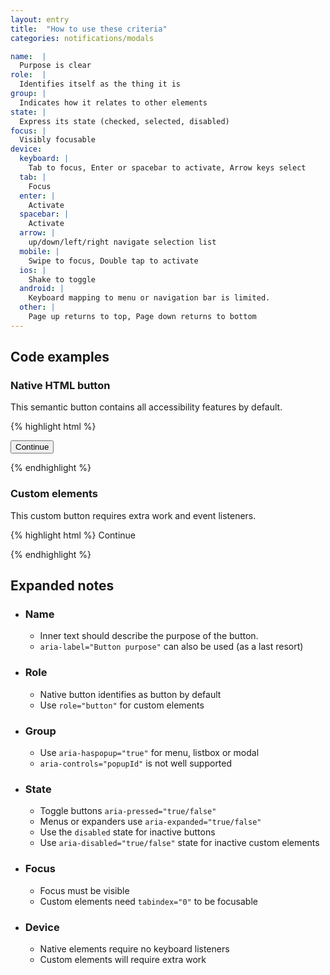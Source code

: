 ```yaml
---
layout: entry
title:  "How to use these criteria"
categories: notifications/modals

name:  |
  Purpose is clear
role:  |
  Identifies itself as the thing it is
group: |
  Indicates how it relates to other elements
state: |
  Express its state (checked, selected, disabled)
focus: |
  Visibly focusable
device:
  keyboard: | 
    Tab to focus, Enter or spacebar to activate, Arrow keys select
  tab: | 
    Focus
  enter: | 
    Activate
  spacebar: |
    Activate
  arrow: |
    up/down/left/right navigate selection list
  mobile: |
    Swipe to focus, Double tap to activate
  ios: | 
    Shake to toggle
  android: |
    Keyboard mapping to menu or navigation bar is limited. 
  other: |
    Page up returns to top, Page down returns to bottom
---
```


## Code examples

### Native HTML button
This semantic button contains all accessibility features by default.

{% highlight html %}

<button>
  Continue
</button>

{% endhighlight %}

### Custom elements
This custom button requires extra work and event listeners.

{% highlight html %}
<custom-meaningless-element role="button" tabindex="0">
  Continue
</custom-meaningless-element>

{% endhighlight %}

## Expanded notes

- ### Name
  - Inner text should describe the purpose of the button.
  - `aria-label="Button purpose"` can also be used (as a last resort)
- ### Role
  - Native button identifies as button by default
  - Use `role="button"` for custom elements
- ### Group
  - Use `aria-haspopup="true"` for menu, listbox or modal
  - `aria-controls="popupId"` is not well supported
- ### State
  - Toggle buttons `aria-pressed="true/false"`
  - Menus or expanders use `aria-expanded="true/false"` 
  - Use the `disabled` state for inactive buttons 
  - Use `aria-disabled="true/false"` state for inactive custom elements 
- ### Focus
  - Focus must be visible
  - Custom elements need `tabindex="0"` to be focusable
- ### Device
  - Native elements require no keyboard listeners
  - Custom elements will require extra work
